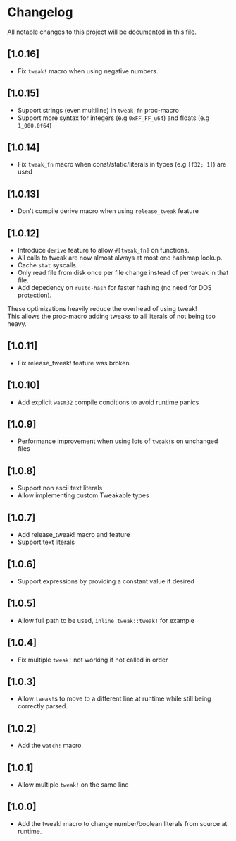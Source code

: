 # Changelog

All notable changes to this project will be documented in this file.

## [1.0.16]

 - Fix `tweak!` macro when using negative numbers.

## [1.0.15]

 - Support strings (even multiline) in `tweak_fn` proc-macro
 - Support more syntax for integers (e.g `0xFF_FF_u64`) and floats (e.g `1_000.0f64`)

## [1.0.14]

 - Fix `tweak_fn` macro when const/static/literals in types (e.g `[f32; 1]`) are used

## [1.0.13]

 - Don't compile derive macro when using `release_tweak` feature

## [1.0.12]

 - Introduce `derive` feature to allow `#[tweak_fn]` on functions.
 - All calls to tweak are now almost always at most one hashmap lookup.
 - Cache `stat` syscalls.
 - Only read file from disk once per file change instead of per tweak in that file.
 - Add depedency on `rustc-hash` for faster hashing (no need for DOS protection).

These optimizations heavily reduce the overhead of using tweak!  
This allows the proc-macro adding tweaks to all literals of not being too heavy.

## [1.0.11]

 - Fix release_tweak! feature was broken

## [1.0.10]

 - Add explicit `wasm32` compile conditions to avoid runtime panics

## [1.0.9]

 - Performance improvement when using lots of `tweak!`s on unchanged files

## [1.0.8]

 - Support non ascii text literals
 - Allow implementing custom Tweakable types

## [1.0.7]

 - Add release_tweak! macro and feature
 - Support text literals

## [1.0.6]

 - Support expressions by providing a constant value if desired

## [1.0.5]

 - Allow full path to be used, `inline_tweak::tweak!` for example

## [1.0.4]

 - Fix  multiple `tweak!` not working if not called in order

## [1.0.3]

 - Allow `tweak!`s to move to a different line at runtime while still being correctly parsed.

## [1.0.2]

 - Add the `watch!` macro
 
## [1.0.1]

 - Allow multiple `tweak!` on the same line

## [1.0.0]
 - Add the tweak! macro to change number/boolean literals from source at runtime.
